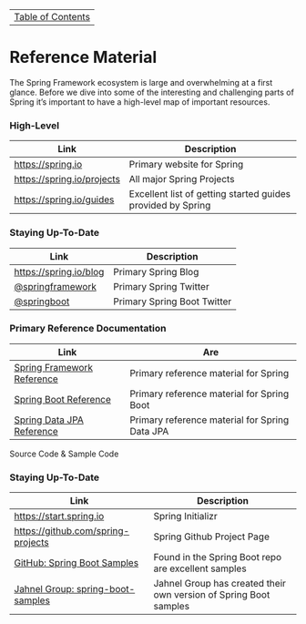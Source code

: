 <table><tr><td><a href="https://github.com/JahnelGroup/journey-through-spring">Table of Contents</a></td></tr></table>

Reference Material
======

The Spring Framework ecosystem is large and overwhelming at a first glance. Before we dive into some of the interesting and challenging parts of Spring it’s important to have a high-level map of important resources. 

### High-Level
| Link                       | Description                                                 |
| -------------------------- | ----------------------------------------------------------- |
| https://spring.io          | Primary website for Spring                                  |
| https://spring.io/projects | All major Spring Projects                                   |
| https://spring.io/guides   | Excellent list of getting started guides provided by Spring |

### Staying Up-To-Date
| Link                       | Description                                               |
| -------------------------- | --------------------------------------------------------- |
| https://spring.io/blog     | Primary Spring Blog                                       |
| [@springframework](https://twitter.com/springframework) | Primary Spring Twitter       |
| [@springboot](https://twitter.com/springboot)           | Primary Spring Boot Twitter  |

### Primary Reference Documentation
| Link                       | Are                                                       |
| -------------------------- | --------------------------------------------------------- |
| [Spring Framework Reference](https://docs.spring.io/spring-framework/docs/current/spring-framework-reference/index.html)     | Primary reference material for Spring                                      |
| [Spring Boot Reference](https://docs.spring.io/spring-boot/docs/current/reference/htmlsingle/) | Primary reference material for Spring Boot       |
| [Spring Data JPA Reference](https://docs.spring.io/spring-data/jpa/docs/current/reference/html/)           | Primary reference material for Spring Data JPA  |

Source Code & Sample Code
### Staying Up-To-Date
| Link                       | Description                                               |
| -------------------------- | --------------------------------------------------------- |
| https://start.spring.io    | Spring Initializr  |
| https://github.com/spring-projects | Spring Github Project Page |
| [GitHub: Spring Boot Samples](https://github.com/spring-projects/spring-boot/tree/master/spring-boot-samples) | Found in the Spring Boot repo are excellent samples |
| [Jahnel Group: spring-boot-samples](https://github.com/JahnelGroup/spring-boot-samples)           | Jahnel Group has created their own version of Spring Boot samples |
